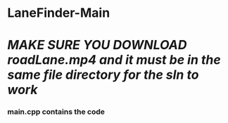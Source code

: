 # LaneFinder-Main

# *MAKE SURE YOU DOWNLOAD roadLane.mp4 and it must be in the same file directory for the sln to work*

### main.cpp contains the code
